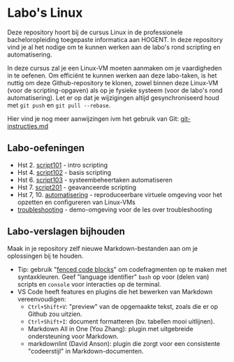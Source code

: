# Labo's Linux

Deze repository hoort bij de cursus Linux in de professionele bacheloropleiding toegepaste informatica aan HOGENT. In deze repository vind je al het nodige om te kunnen werken aan de labo's rond scripting en automatisering.

In deze cursus zal je een Linux-VM moeten aanmaken om je vaardigheden in te oefenen. Om efficiënt te kunnen werken aan deze labo-taken, is het nuttig om deze Github-repository te klonen, zowel binnen deze Linux-VM (voor de scripting-opgaven) als op je fysieke systeem (voor de labo's rond automatisering). Let er op dat je wijzigingen altijd gesynchroniseerd houd met `git push` en `git pull --rebase`.

Hier vind je nog meer aanwijzingen ivm het gebruik van Git: [git-instructies.md](git-instructies.md)

## Labo-oefeningen

- Hst 2. [script101](script101/README.md) - intro scripting
- Hst 4. [script102](script102/README.md) - basis scripting
- Hst 6. [script103](script103/README.md) - systeembeheertaken automatiseren
- Hst 7. [script201](script201/README.md) - geavanceerde scripting
- Hst 7, 10. [automatisering](automation/README.md) - reproduceerbare virtuele omgeving voor het opzetten en configureren van Linux-VMs
- [troubleshooting](troubleshooting/README.md) - demo-omgeving voor de les over troubleshooting

## Labo-verslagen bijhouden

Maak in je repository zelf nieuwe Markdown-bestanden aan om je oplossingen bij te houden.

- Tip: gebruik "[fenced code blocks](https://docs.github.com/en/get-started/writing-on-github/working-with-advanced-formatting/creating-and-highlighting-code-blocks)" om codefragmenten op te maken met syntaxkleuren. Geef "language identifier" `bash` op voor (delen van) scripts en `console` voor interacties op de terminal.
- VS Code heeft features en plugins die het bewerken van Markdown vereenvoudigen:
    - `Ctrl+Shift+V`: "preview" van de opgemaakte tekst, zoals die er op Github zou uitzien.
    - `Ctrl+Shift+I`: document formatteren (bv. tabellen mooi uitlijnen).
    - Markdown All in One (You Zhang): plugin met uitgebreide ondersteuning voor Markdown.
    - markdownlint (David Anson): plugin die zorgt voor een consistente "codeerstijl" in Markdown-documenten.
